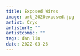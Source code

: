 ```yaml
---
title: Exposed Wires
image: art_2020exposed.jpg
artist: Cryo
artisturl: ""
artistcomic: ""
tags: dan lin
date: 2022-03-26
---
```

